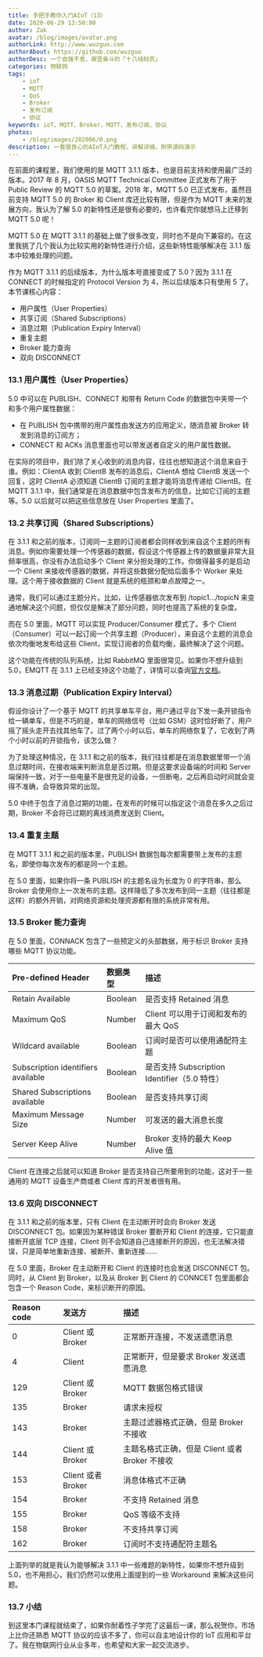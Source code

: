 ```yaml
---
title: 手把手教你入门AIoT（13）
date: 2020-06-29 13:50:00
author: Zak
avatar: /blog/images/avatar.png
authorLink: http://www.wuzguo.com
authorAbout: https://github.com/wuzguo
authorDesc: 一个自强不息，艰苦奋斗的「十八线码农」
categories: 物联网
tags: 
	- ioT
	- MQTT
	- QoS
	- Broker
	- 发布订阅
	- 协议
keywords: ioT，MQTT，Broker，MQTT，发布订阅，协议
photos:
	- /blog/images/202006/0.png
description: 一套很良心的AIoT入门教程，讲解详细，附带源码演示
---
```



在前面的课程里，我们使用的是 MQTT 3.1.1 版本，也是目前支持和使用最广泛的版本。2017 年 8 月，OASIS MQTT Technical Committee 正式发布了用于 Public Review 的 MQTT 5.0 的草案。2018 年，MQTT 5.0 已正式发布，虽然目前支持 MQTT 5.0 的 Broker 和 Client 库还比较有限，但是作为 MQTT 未来的发展方向，我认为了解 5.0 的新特性还是很有必要的，也许看完你就想马上迁移到 MQTT 5.0 呢！

MQTT 5.0 在 MQTT 3.1.1 的基础上做了很多改变，同时也不是向下兼容的。在这里我挑了几个我认为比较实用的新特性进行介绍，这些新特性能够解决在 3.1.1 版本中较难处理的问题。

作为 MQTT 3.1.1 的后续版本，为什么版本号直接变成了 5.0？因为 3.1.1 在 CONNECT 的时候指定的 Protocol Version 为 4，所以后续版本只有使用 5 了。本节课核心内容：

- 用户属性（User Properties）
- 共享订阅（Shared Subscriptions）
- 消息过期（Publication Expiry Interval）
- 重复主题
- Broker 能力查询
- 双向 DISCONNECT

### 13.1 用户属性（User Properties）

5.0 中可以在 PUBLISH、CONNECT 和带有 Return Code 的数据包中夹带一个和多个用户属性数据：

- 在 PUBLISH 包中携带的用户属性由发送方的应用定义，随消息被 Broker 转发到消息的订阅方；
- CONNECT 和 ACKs 消息里面也可以带发送者自定义的用户属性数据。

在实际的项目中，我们除了关心收到的消息内容，往往也想知道这个消息来自于谁。例如：ClientA 收到 ClientB 发布的消息后，ClientA 想给 ClientB 发送一个回复，这时 ClientA 必须知道 ClientB 订阅的主题才能将消息传递给 ClientB。在 MQTT 3.1.1 中，我们通常是在消息数据中包含发布方的信息，比如它订阅的主题等。5.0 以后就可以把这些信息放在 User Properties 里面了。

### 13.2 共享订阅（Shared Subscriptions）

在 3.1.1 和之前的版本，订阅同一主题的订阅者都会同样收到来自这个主题的所有消息。例如你需要处理一个传感器的数据，假设这个传感器上传的数据量非常大且频率很高，你没有办法启动多个 Client 来分担处理的工作。你做得最多的是启动一个 Client 来接收传感器的数据，并将这些数据分配给后面多个 Worker 来处理。这个用于接收数据的 Client 就是系统的瓶颈和单点故障之一。

通常，我们可以通过主题分片。比如，让传感器依次发布到 /topic1…/topicN 来变通地解决这个问题，但仅仅是解决了部分问题，同时也提高了系统的复杂度。

而在 5.0 里面，MQTT 可以实现 Producer/Consumer 模式了。多个 Client（Consumer）可以一起订阅一个共享主题（Producer），来自这个主题的消息会依次均衡地发布给这些 Client，实现订阅者的负载均衡，最终解决了这个问题。

这个功能在传统的队列系统，比如 RabbitMQ 里面很常见。如果你不想升级到 5.0，EMQTT 在 3.1.1 上已经支持这个功能了，详情可以查询[官方文档](http://emqtt.com/docs/v2/advanced.html#shared-subscription)。

### 13.3 消息过期（Publication Expiry Interval）

假设你设计了一个基于 MQTT 的共享单车平台，用户通过平台下发一条开锁指令给一辆单车，但是不巧的是，单车的网络信号（比如 GSM）这时恰好断了，用户摇了摇头走开去找其他车了。过了两个小时以后，单车的网络恢复了，它收到了两个小时以前的开锁指令，该怎么做？

为了处理这种情况，在 3.1.1 和之前的版本，我们往往都是在消息数据里带一个消息过期时间，在接收端来判断消息是否过期。但是这要求设备端的时间和 Server 端保持一致，对于一些电量不是很充足的设备，一但断电，之后再启动时间就会变得不准确，会导致异常的出现。

5.0 中终于包含了消息过期的功能，在发布的时候可以指定这个消息在多久之后过期，Broker 不会将已过期的离线消费发送到 Client。

### 13.4 重复主题

在 MQTT 3.1.1 和之前的版本里，PUBLISH 数据包每次都需要带上发布的主题名，即使你每次发布的都是同一个主题。

在 5.0 里面，如果你将一条 PUBLISH 的主题名设为长度为 0 的字符串，那么 Broker 会使用你上一次发布的主题。这样降低了多次发布到同一主题（往往都是这样）的额外开销，对网络资源和处理资源都有限的系统非常有用。

### 13.5 Broker 能力查询

在 5.0 里面，CONNACK 包含了一些预定义的头部数据，用于标识 Broker 支持哪些 MQTT 协议功能。

| Pre-defined Header                 | 数据类型 | 描述                                         |
| :--------------------------------- | :------- | :------------------------------------------- |
| Retain Available                   | Boolean  | 是否支持 Retained 消息                       |
| Maximum QoS                        | Number   | Client 可以用于订阅和发布的最大 QoS          |
| Wildcard available                 | Boolean  | 订阅时是否可以使用通配符主题                 |
| Subscription identifiers available | Boolean  | 是否支持 Subscription Identifier（5.0 特性） |
| Shared Subscriptions available     | Boolean  | 是否支持共享订阅                             |
| Maximum Message Size               | Number   | 可发送的最大消息长度                         |
| Server Keep Alive                  | Number   | Broker 支持的最大 Keep Alive 值              |

Client 在连接之后就可以知道 Broker 是否支持自己所要用到的功能，这对于一些通用的 MQTT 设备生产商或者 Client 库的开发者很有用。

### 13.6 双向 DISCONNECT

在 3.1.1 和之前的版本里，只有 Client 在主动断开时会向 Broker 发送 DISCONNECT 包。如果因为某种错误 Broker 要断开和 Client 的连接，它只能直接断开底层 TCP 连接，Client 则不会知道自己连接断开的原因，也无法解决错误，只是简单地重新连接、被断开、重新连接……

在 5.0 里面，Broker 在主动断开和 Client 的连接时也会发送 DISCONNECT 包。同时，从 Client 到 Broker，以及从 Broker 到 Client 的 CONNCET 包里面都会包含一个 Reason Code，来标识断开的原因。

| Reason code | 发送方             | 描述                                           |
| :---------- | :----------------- | :--------------------------------------------- |
| 0           | Client 或 Broker   | 正常断开连接，不发送遗愿消息                   |
| 4           | Client             | 正常断开，但是要求 Broker 发送遗愿消息         |
| 129         | Client 或 Broker   | MQTT 数据包格式错误                            |
| 135         | Broker             | 请求未授权                                     |
| 143         | Broker             | 主题过滤器格式正确，但是 Broker 不接收         |
| 144         | Client 或 Broker   | 主题名格式正确，但是 Client 或者 Broker 不接收 |
| 153         | Client 或者 Broker | 消息体格式不正确                               |
| 154         | Broker             | 不支持 Retained 消息                           |
| 155         | Broker             | QoS 等级不支持                                 |
| 158         | Broker             | 不支持共享订阅                                 |
| 162         | Broker             | 订阅时不支持通配符主题名                       |

上面列举的就是我认为能够解决 3.1.1 中一些难题的新特性，如果你不想升级到 5.0，也不用担心，我们仍然可以使用上面提到的一些 Workaround 来解决这些问题。

### 13.7 小结

到这里本门课程就结束了，如果你耐着性子学完了这最后一课，那么祝贺你，市场上比你还熟悉 MQTT 协议的应该不多了，你可以自主地设计你的 IoT 应用和平台了。我在物联网行业从业多年，也希望和大家一起交流进步。